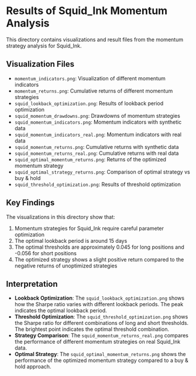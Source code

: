 # Results of Squid_Ink Momentum Analysis

This directory contains visualizations and result files from the momentum strategy analysis for Squid_Ink.

## Visualization Files

- `momentum_indicators.png`: Visualization of different momentum indicators
- `momentum_returns.png`: Cumulative returns of different momentum strategies
- `squid_lookback_optimization.png`: Results of lookback period optimization
- `squid_momentum_drawdowns.png`: Drawdowns of momentum strategies
- `squid_momentum_indicators.png`: Momentum indicators with synthetic data
- `squid_momentum_indicators_real.png`: Momentum indicators with real data
- `squid_momentum_returns.png`: Cumulative returns with synthetic data
- `squid_momentum_returns_real.png`: Cumulative returns with real data
- `squid_optimal_momentum_returns.png`: Returns of the optimized momentum strategy
- `squid_optimal_strategy_returns.png`: Comparison of optimal strategy vs buy & hold
- `squid_threshold_optimization.png`: Results of threshold optimization

## Key Findings

The visualizations in this directory show that:

1. Momentum strategies for Squid_Ink require careful parameter optimization
2. The optimal lookback period is around 15 days
3. The optimal thresholds are approximately 0.045 for long positions and -0.056 for short positions
4. The optimized strategy shows a slight positive return compared to the negative returns of unoptimized strategies

## Interpretation

- **Lookback Optimization**: The `squid_lookback_optimization.png` shows how the Sharpe ratio varies with different lookback periods. The peak indicates the optimal lookback period.
- **Threshold Optimization**: The `squid_threshold_optimization.png` shows the Sharpe ratio for different combinations of long and short thresholds. The brightest point indicates the optimal threshold combination.
- **Strategy Comparison**: The `squid_momentum_returns_real.png` compares the performance of different momentum strategies on real Squid_Ink data.
- **Optimal Strategy**: The `squid_optimal_momentum_returns.png` shows the performance of the optimized momentum strategy compared to a buy & hold approach.

